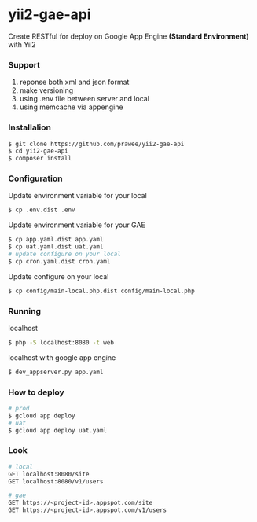 # yii2-gae-api
Create RESTful for deploy on Google App Engine <b>(Standard Environment)</b> with Yii2

### Support
1. reponse both xml and json format
2. make versioning
3. using .env file between server and local
4. using memcache via  appengine

### Installalion
```bash
$ git clone https://github.com/prawee/yii2-gae-api
$ cd yii2-gae-api
$ composer install
```

### Configuration
Update environment variable for your local
```bash
$ cp .env.dist .env
```

Update environment variable for your GAE
```bash
$ cp app.yaml.dist app.yaml
$ cp uat.yaml.dist uat.yaml
# update configure on your local
$ cp cron.yaml.dist cron.yaml
```
Update configure on your local
```bash
$ cp config/main-local.php.dist config/main-local.php
```

### Running
localhost
```bash
$ php -S localhost:8080 -t web
```

localhost with google app engine
```bash
$ dev_appserver.py app.yaml
```

### How to deploy
```bash
# prod
$ gcloud app deploy
# uat
$ gcloud app deploy uat.yaml
```

### Look
```bash
# local
GET localhost:8080/site
GET localhost:8080/v1/users
```

```bash
# gae
GET https://<project-id>.appspot.com/site
GET https://<project-id>.appspot.com/v1/users
```